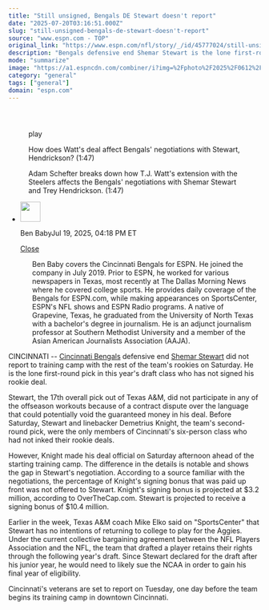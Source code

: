 ```yaml
---
title: "Still unsigned, Bengals DE Stewart doesn't report"
date: "2025-07-20T03:16:51.000Z"
slug: "still-unsigned-bengals-de-stewart-doesn't-report"
source: "www.espn.com - TOP"
original_link: "https://www.espn.com/nfl/story/_/id/45777024/still-unsigned-bengals-rookie-shemar-stewart-report"
description: "Bengals defensive end Shemar Stewart is the lone first-round pick in this year's draft class who has not signed his rookie deal."
mode: "summarize"
image: "https://a1.espncdn.com/combiner/i?img=%2Fphoto%2F2025%2F0612%2Fr1505859_1296x729_16%2D9.jpg"
category: "general"
tags: ["general"]
domain: "espn.com"
---
```

<div id="readability-page-1" class="page"><section id="article-feed" data-behavior="author_overlay article_header_news_feed_item_meta article_legal_footer"><article data-id="45777024" data-behavior="story_scroll story_progress" data-src="/nfl/story/_/id/45777024/still-unsigned-bengals-rookie-shemar-stewart-report"><div><header></header><figure data-video="watch,640,360,45764916" data-cerebro-id="687966c196581d0c53a7ea0a" data-title="How does Watt's deal affect Bengals' negotiations with Stewart, Hendrickson?" data-source="espn" data-contributing-partner="wsc"><div><picture><source srcset="https://a.espncdn.com/combiner/i?img=%2Fmedia%2Fmotion%2F2025%2F0717%2Ffe325181eda14a5c987e85db174022ad1108%2Ffe325181eda14a5c987e85db174022ad1108.jpg&amp;w=943&amp;h=530&amp;cquality=80&amp;format=jpg" media="(min-width: 376px)"><source srcset="https://a.espncdn.com/combiner/i?img=%2Fmedia%2Fmotion%2F2025%2F0717%2Ffe325181eda14a5c987e85db174022ad1108%2Ffe325181eda14a5c987e85db174022ad1108.jpg&amp;w=375&amp;cquality=80, https://a.espncdn.com/combiner/i?img=%2Fmedia%2Fmotion%2F2025%2F0717%2Ffe325181eda14a5c987e85db174022ad1108%2Ffe325181eda14a5c987e85db174022ad1108.jpg&amp;w=750&amp;cquality=40&amp;format=jpg 2x" media="(max-width: 375px)"></picture><p><span data-id="45764916">play</span></p></div><figcaption><div><p><span>How does Watt's deal affect Bengals' negotiations with Stewart, Hendrickson? (1:47)</span></p><p>Adam Schefter breaks down how T.J. Watt's extension with the Steelers affects the Bengals' negotiations with Shemar Stewart and Trey Hendrickson. (1:47)</p></div></figcaption></figure><div><div><ul><li><p><img src="https://a.espncdn.com/combiner/i?img=/i/columnists/full/baby_ben.png&amp;h=80&amp;w=80&amp;scale=crop" alt="" width="40" height="40"></p><p>Ben Baby<span>Jul 19, 2025, 04:18 PM ET</span></p><div><p><a href="#">Close</a></p><ul>Ben Baby covers the Cincinnati Bengals for ESPN. He joined the company in July 2019. Prior to ESPN, he worked for various newspapers in Texas, most recently at The Dallas Morning News where he covered college sports. He provides daily coverage of the Bengals for ESPN.com, while making appearances on SportsCenter, ESPN's NFL shows and ESPN Radio programs. A native of Grapevine, Texas, he graduated from the University of North Texas with a bachelor's degree in journalism. He is an adjunct journalism professor at Southern Methodist University and a member of the Asian American Journalists Association (AAJA).</ul></div></li></ul></div><p>CINCINNATI -- <a data-clubhouse-guid="75b8623b-8926-b411-0476-3d3602b78523" href="https://www.espn.com/nfl/team/_/name/cin/cincinnati-bengals">Cincinnati Bengals</a> defensive end <a data-player-guid="ee8dca16-7ec4-3fa6-8c10-6cc028cd1802" href="https://www.espn.com/nfl/player/_/id/4685562/shemar-stewart">Shemar Stewart</a> did not report to training camp with the rest of the team's rookies on Saturday. He is the lone first-round pick in this year's draft class who has not signed his rookie deal.</p><p>Stewart, the 17th overall pick out of Texas A&amp;M, did not participate in any of the offseason workouts because of a contract dispute over the language that could potentially void the guaranteed money in his deal. Before Saturday, Stewart and linebacker Demetrius Knight, the team's second-round pick, were the only members of Cincinnati's six-person class who had not inked their rookie deals.</p><p>However, Knight made his deal official on Saturday afternoon ahead of the starting training camp. The difference in the details is notable and shows the gap in Stewart's negotiation. According to a source familiar with the negotiations, the percentage of Knight's signing bonus that was paid up front was not offered to Stewart. Knight's signing bonus is projected at $3.2 million, according to OverTheCap.com. Stewart is projected to receive a signing bonus of $10.4 million.</p><p>Earlier in the week, Texas A&amp;M coach Mike Elko said on "SportsCenter" that Stewart has no intentions of returning to college to play for the Aggies. Under the current collective bargaining agreement between the NFL Players Association and the NFL, the team that drafted a player retains their rights through the following year's draft. Since Stewart declared for the draft after his junior year, he would need to likely sue the NCAA in order to gain his final year of eligibility.</p><p>Cincinnati's veterans are set to report on Tuesday, one day before the team begins its training camp in downtown Cincinnati.</p>
</div></div></article></section></div>
